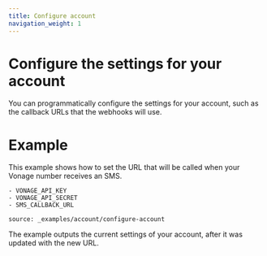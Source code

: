 ```yaml
---
title: Configure account
navigation_weight: 1
---
```


# Configure the settings for your account

You can programmatically configure the settings for your account, such as the callback URLs that the webhooks will use.

# Example

This example shows how to set the URL that will be called when your Vonage number receives an SMS.

```snippet_variables
- VONAGE_API_KEY
- VONAGE_API_SECRET
- SMS_CALLBACK_URL
```

```code_snippets
source: _examples/account/configure-account
```

The example outputs the current settings of your account, after it was updated with the new URL.
